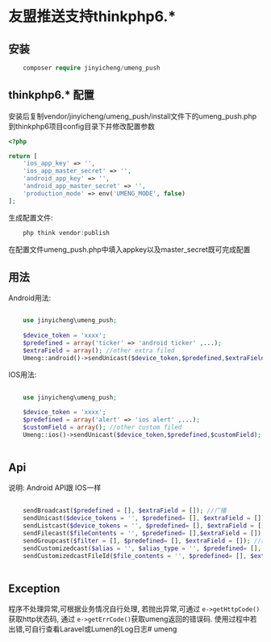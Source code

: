 # 友盟推送支持thinkphp6.*

## 安装
```php
    composer require jinyicheng/umeng_push   
```
  
## thinkphp6.* 配置
安装后复制vendor/jinyicheng/umeng_push/install文件下的umeng_push.php到thinkphp6项目config目录下并修改配置参数

```php
<?php

return [
    'ios_app_key' => '',
    'ios_app_master_secret' => '',
    'android_app_key' => '',
    'android_app_master_secret' => '',
    'production_mode' => env('UMENG_MODE', false)
];

```

生成配置文件:

```php
    php think vendor:publish   
```

在配置文件umeng_push.php中填入appkey以及master_secret既可完成配置

## 用法

Android用法:
```php

    use jinyicheng\umeng_push;
    
    $device_token = 'xxxx';
    $predefined = array('ticker' => 'android ticker' ,...);
    $extraField = array(); //other extra filed
    Umeng::android()->sendUnicast($device_token,$predefined,$extraField); //单播

```

IOS用法:

```php
    
    use jinyicheng\umeng_push;
    
    $device_token = 'xxxx';
    $predefined = array('alert' => 'ios alert' ,...);
    $customField = array(); //other custom filed
    Umeng::ios()->sendUnicast($device_token,$predefined,$customField); //单播
    
```

## Api

说明: Android API跟 IOS一样

```php
    
    sendBroadcast($predefined = [], $extraField = []); //广播
    sendUnicast($device_tokens = '', $predefined= [], $extraField = []); //单播
    sendListcast($device_tokens = '', $predefined= [], $extraField = []); //列播
    sendFilecast($fileContents = '', $predefined= [],$extraField = []); //文件播
    sendGroupcast($filter = [], $predefined= [], $extraField = []); //组播
    sendCustomizedcast($alias = '', $alias_type = '', $predefined= [], $extraField = []); //自定义播,通过alias
    sendCustomizedcastFileId($file_contents = '', $predefined= [], $extraField = []); //自定义播,通过file_id
    
```

## Exception

程序不处理异常,可根据业务情况自行处理, 若抛出异常,可通过 `e->getHttpCode()` 获取http状态码, 通过 `e->getErrCode()`获取umeng返回的错误码.
使用过程中若出错,可自行查看Laravel或Lumen的Log日志# umeng


